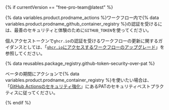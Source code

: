 {% if currentVersion == "free-pro-team@latest" %}

{% data variables.product.prodname_actions %}ワークフロー内で{% data variables.product.prodname_github_container_registry %}の認証を受けるには、最善のセキュリティと体験のために`GITHUB_TOKEN`を使ってください。

個人アクセストークンで`ghcr.io`の認証を受けるワークフローの更新に関するガイダンスとしては、「[`ghcr.io`にアクセスするワークフローのアップグレード](/packages/guides/using-github-packages-with-github-actions#upgrading-a-workflow-that-accesses-ghcrio)」を参照してください。

{% data reusables.package_registry.github-token-security-over-pat %}

ベータの期間にアクションで{% data variables.product.prodname_container_registry %}を使いたい場合は、「[GitHub Actionsのセキュリティ強化](/actions/getting-started-with-github-actions/security-hardening-for-github-actions#considering-cross-repository-access)」にあるPATのセキュリティベストプラクティスに従ってください。

{% endif %}
